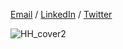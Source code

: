 
[Email](mailto:houda.physics@gmail.com) / [LinkedIn](https://www.linkedin.com/in/houdahaidar/) / [Twitter](https://twitter.com/blackholephd)


![HH_cover2](https://github.com/blackhole-girl/blackhole-girl.github.io/assets/74595294/293a01bc-0092-4be8-be8b-5fbc31e97bc2 )







